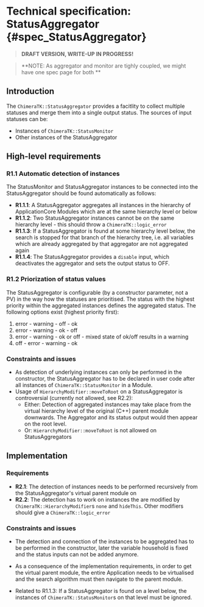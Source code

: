 Technical specification: StatusAggregator {#spec_StatusAggregator}
====================================================================

> **DRAFT VERSION, WRITE-UP IN PROGRESS!**

> **NOTE: As aggregator and monitor are tighly coupled, we might have one spec
> page for both **


## Introduction ##

The `ChimeraTK::StatusAggregator` provides a facitlity to collect multiple
statuses and merge them into a single output status. The sources of input statuses can be:

* Instances of `ChimeraTK::StatusMonitor` 
* Other instances of the StatusAggregator

## High-level requirements ##

### R1.1 Automatic detection of instances ###

The StatusMonitor and StatusAggregator instances to be connected into the
StatusAggregator should be found automatically as follows: 

* **R1.1.1**: A StatusAggregator aggregates all instances in the hierarchy of
  ApplicationCore Modules which are at the same hierarchy level or below
* **R1.1.2**: Two StatusAggregator instances cannot be on the same hierarchy
  level - this should throw a `ChimeraTK::logic_error`
* **R1.1.3**: If a StatusAggregator is found at some hierarchy level below, the
  search is stopped for that branch of the hierarchy tree, i.e. all variables
  which are already aggregated by that aggregator are not aggregated again
* **R1.1.4**: The StatusAggregator provides a `disable` input, which
  deactivates the aggregator and sets the output status to OFF.

### R1.2 Priorization of status values ###

The StatusAggregator is configurable (by a constructor parameter, not a PV) in
the way how the statuses are prioritised. The status with the highest priority
within the aggregated instances defines the aggregated status. The following
options exist (highest priority first): 

1. error - warning - off - ok
2. error - warning - ok - off
3. error - warning - ok or off - mixed state of ok/off results in a warning
4. off - error - warning - ok

### Constraints and issues ###

* As detection of underlying instances can only be performed in the
  constructor, the StatusAggregator has to be declared in user code after all
  instances of `ChimeraTK::StatusMonitor` in a Module.
* Usage of `HierarchyModifier::moveToRoot` on a StatusAggregator is
  controversial (currently not allowed, see R2.2):
  * Either: Detection of aggregated instances may take place from the virtual
    hierarchy level of the original (C++) parent module downwards. The
    Aggregator and its status output would then appear on the root level.
  * Or: `HierarchyModifier::moveToRoot` is not allowed on StatusAggregators

## Implementation ##

### Requirements ###

* **R2.1**: The detection of instances needs to be performed recursively from the StatusAggregator's virtual parent module on
* **R2.2**: The detection has to work on instances the are modified by `ChimeraTK::HierarchyModifier`s `none` and `hideThis`. Other modifiers should give a `ChimeraTK::logic_error`

### Constraints and issues ###

* The detection and connection of the instances to be aggregated has to be
  performed in the constructor, later the variable household is fixed and the
  status inputs can not be added anymore.

* As a consequence of the implementation requirements, in order to get the
  virtual parent module, the entire Application needs to be virtualised and the
  search algorithm must then navigate to the parent module.

* Related to R1.1.3: If a StatusAggregator is found on a level below, the
  instances of `ChimeraTK::StatusMonitor`s on that level must be ignored. 
